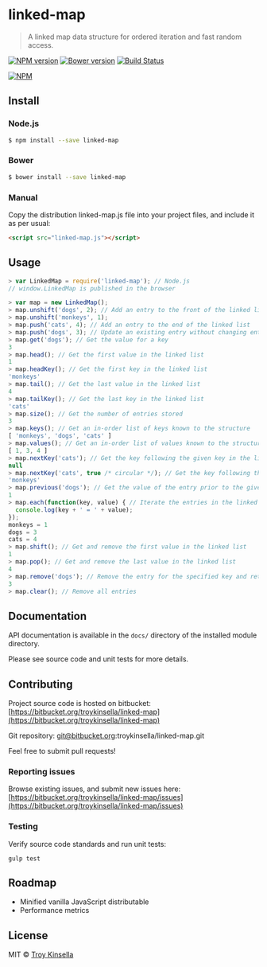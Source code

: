 # linked-map
> A linked map data structure for ordered iteration and fast random access.

[![NPM version][npm-image]][npm-url] [![Bower version][bower-image]][bower-url] [![Build Status][travis-image]][travis-url]

[![NPM](https://nodei.co/npm/linked-map.png?downloads=true&downloadRank=true&stars=true)](https://nodei.co/npm/linked-map/)

## Install

### Node.js

```sh
$ npm install --save linked-map
```

### Bower

```sh
$ bower install --save linked-map
```

### Manual

Copy the distribution linked-map.js file into your project files, and include it as per usual:
```html
<script src="linked-map.js"></script>
```

## Usage

```js
> var LinkedMap = require('linked-map'); // Node.js
// window.LinkedMap is published in the browser

> var map = new LinkedMap();
> map.unshift('dogs', 2); // Add an entry to the front of the linked list
> map.unshift('monkeys', 1);
> map.push('cats', 4); // Add an entry to the end of the linked list
> map.push('dogs', 3); // Update an existing entry without changing entry order. Use remove() first to update and change order.
> map.get('dogs'); // Get the value for a key
3
> map.head(); // Get the first value in the linked list
1
> map.headKey(); // Get the first key in the linked list
'monkeys'
> map.tail(); // Get the last value in the linked list
4
> map.tailKey(); // Get the last key in the linked list
'cats'
> map.size(); // Get the number of entries stored
3
> map.keys(); // Get an in-order list of keys known to the structure
[ 'monkeys', 'dogs', 'cats' ]
> map.values(); // Get an in-order list of values known to the structure
[ 1, 3, 4 ]
> map.nextKey('cats'); // Get the key following the given key in the linked list, if any
null
> map.nextKey('cats', true /* circular */); // Get the key following the given key, wrapping to the front if at the end
'monkeys'
> map.previous('dogs'); // Get the value of the entry prior to the given key in the linked list, if any
1
> map.each(function(key, value) { // Iterate the entries in the linked list in order
  console.log(key + ' = ' + value);
});
monkeys = 1
dogs = 3
cats = 4
> map.shift(); // Get and remove the first value in the linked list
1
> map.pop(); // Get and remove the last value in the linked list
4
> map.remove('dogs'); // Remove the entry for the specified key and return the value.
3
> map.clear(); // Remove all entries
```

## Documentation

API documentation is available in the `docs/` directory of the installed module directory.

Please see source code and unit tests for more details.

## Contributing

Project source code is hosted on bitbucket: 
[https://bitbucket.org/troykinsella/linked-map](https://bitbucket.org/troykinsella/linked-map)

Git repository:
git@bitbucket.org:troykinsella/linked-map.git

Feel free to submit pull requests!

### Reporting issues

Browse existing issues, and submit new issues here:
[https://bitbucket.org/troykinsella/linked-map/issues](https://bitbucket.org/troykinsella/linked-map/issues)

### Testing

Verify source code standards and run unit tests:
```
gulp test
```

## Roadmap

* Minified vanilla JavaScript distributable
* Performance metrics

## License

MIT © [Troy Kinsella]()

[npm-image]: https://badge.fury.io/js/linked-map.svg
[npm-url]: https://npmjs.org/package/linked-map
[bower-image]: https://badge.fury.io/bo/linked-map.svg
[bower-url]: https://github.com/troykinsella/linked-map
[travis-image]: https://travis-ci.org/troykinsella/linked-map.svg?branch=master
[travis-url]: https://travis-ci.org/troykinsella/linked-map

